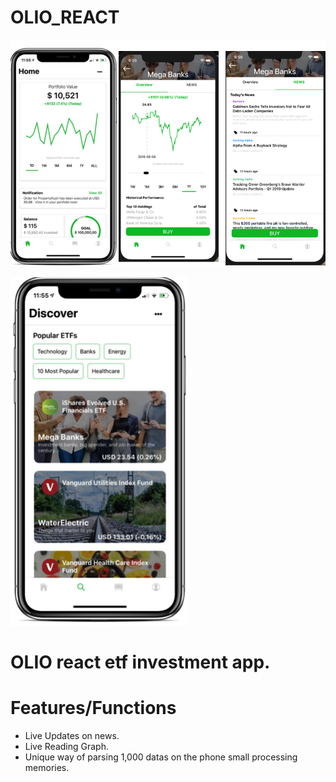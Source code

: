 # OLIO_REACT

![](etfscreen2.png)


![](etfscreen.png)

# OLIO react etf investment app.


# Features/Functions
- Live Updates on news.
- Live Reading Graph.
- Unique way of parsing 1,000 datas on the phone small processing memories.

